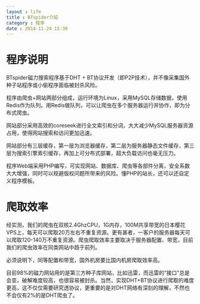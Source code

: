 ```yaml
---
layout : life
title : BTspider介绍
category : 程序
date : 2014-11-24 15:30
---
```


# 程序说明
BTspider磁力搜索程序基于DHT + BT协议开发（即P2P技术），并不像采集国外种子站程序或小偷程序面临被封杀风险。

程序由爬虫+网站两部分组成，运行环境为Linux，采用MySQL存储数据，使用Redis作为队列。用Redis做队列，可以让爬虫在多个服务器运行并协作，即为分布式爬虫。

网站部分采用高效的coreseek进行全文索引和分词，大大减少MySQL服务器资源占用，使得网站搜索和访问更加迅速。

网站部分有三层缓存，第一层为浏览器缓存，第二层为服务器静态文件缓存，第三层为搜索引擎索引缓存，再加上可分布式部署，超大负载访问也毫无压力。

程序Web端采用PHP编写，可实现网站、数据库、爬虫等各部件分离，安全系数大大增强，同时可以规避版权问题所带来的风险。懂PHP的站长，还可以还自定义程序模板。

# 爬取效率
经实测，我们的爬虫在双核2.4GhzCPU，1G内存，100M共享带宽的日本樱花VPS上，每天可以爬取20万左右不重复资源。更有甚者，一客户的服务器每天可以爬取120-140万不重复资源。爬虫爬取效率主要取决于服务器配置、带宽，目前我们的爬虫效率在同类网站中趋于前列。

必须说明下，同等配置和带宽，国外机房要比国内机房爬取效率高。

目前98%的磁力网站用的是第三方种子库网站，比如迅雷，而迅雷的“接口”总是会变，破解难度较高，也很容易被封杀。当然，实现DHT+BT协议进行爬取的难度更高，这不仅仅需要研究透协议，更重要的是对DHT网络有深刻的理解，不然也不会仅有2%的是DHT爬虫了。